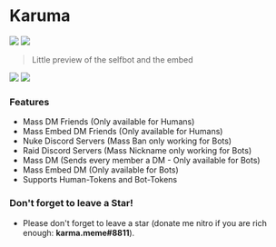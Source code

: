 


# Karuma

![](https://cdn.discordapp.com/attachments/858455563645485077/880583663014797343/unknown.png)
![](https://cdn.discordapp.com/attachments/858455563645485077/880584938217431040/unknown.png)
> Little preview of the selfbot and the embed
                
				
![](https://img.shields.io/github/stars/pandao/editor.md.svg) ![](https://img.shields.io/badge/release-v1.5-blue) ![]()

### Features

- Mass DM Friends (Only available for Humans)
- Mass Embed DM Friends (Only available for Humans)
- Nuke Discord Servers (Mass Ban only working for Bots)
- Raid Discord Servers (Mass Nickname only working for Bots)
- Mass DM (Sends every member a DM - Only available for Bots)
- Mass Embed DM (Only available for Bots)
- Supports Human-Tokens and Bot-Tokens


### Don't forget to leave a Star!

- Please don't forget to leave a star (donate me nitro if you are rich enough: **karma.meme#8811**).

